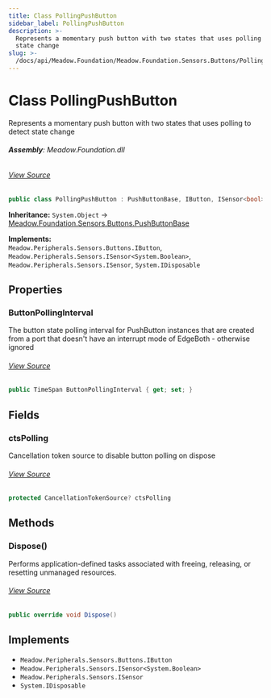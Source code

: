 ```yaml
---
title: Class PollingPushButton
sidebar_label: PollingPushButton
description: >-
  Represents a momentary push button with two states that uses polling to detect
  state change
slug: >-
  /docs/api/Meadow.Foundation/Meadow.Foundation.Sensors.Buttons/PollingPushButton
---
```

# Class PollingPushButton
Represents a momentary push button with two states that uses polling to detect state change

###### **Assembly**: Meadow.Foundation.dll
###### [View Source](https://github.com/WildernessLabs/Meadow.Foundation.git/blob/develop/Source/Meadow.Foundation.Core/Sensors/Buttons/PollingPushButton.cs#L11)
```csharp title="Declaration"
public class PollingPushButton : PushButtonBase, IButton, ISensor<bool>, ISensor, IDisposable
```
**Inheritance:** `System.Object` -> [Meadow.Foundation.Sensors.Buttons.PushButtonBase](../Meadow.Foundation.Sensors.Buttons/PushButtonBase)

**Implements:**  
`Meadow.Peripherals.Sensors.Buttons.IButton`, `Meadow.Peripherals.Sensors.ISensor<System.Boolean>`, `Meadow.Peripherals.Sensors.ISensor`, `System.IDisposable`

## Properties
### ButtonPollingInterval
The button state polling interval for PushButton instances that are created
from a port that doesn't have an interrupt mode of EdgeBoth - otherwise ignored
###### [View Source](https://github.com/WildernessLabs/Meadow.Foundation.git/blob/develop/Source/Meadow.Foundation.Core/Sensors/Buttons/PollingPushButton.cs#L17)
```csharp title="Declaration"
public TimeSpan ButtonPollingInterval { get; set; }
```
## Fields
### ctsPolling
Cancellation token source to disable button polling on dispose
###### [View Source](https://github.com/WildernessLabs/Meadow.Foundation.git/blob/develop/Source/Meadow.Foundation.Core/Sensors/Buttons/PollingPushButton.cs#L22)
```csharp title="Declaration"
protected CancellationTokenSource? ctsPolling
```
## Methods
### Dispose()
Performs application-defined tasks associated with freeing, releasing, or resetting unmanaged resources.
###### [View Source](https://github.com/WildernessLabs/Meadow.Foundation.git/blob/develop/Source/Meadow.Foundation.Core/Sensors/Buttons/PollingPushButton.cs#L67)
```csharp title="Declaration"
public override void Dispose()
```

## Implements

* `Meadow.Peripherals.Sensors.Buttons.IButton`
* `Meadow.Peripherals.Sensors.ISensor<System.Boolean>`
* `Meadow.Peripherals.Sensors.ISensor`
* `System.IDisposable`
